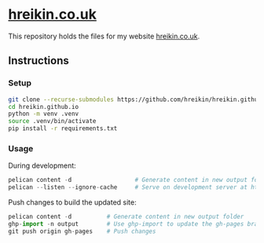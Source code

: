 # [hreikin.co.uk](https://hreikin.co.uk)

This repository holds the files for my website [hreikin.co.uk](https://hreikin.co.uk).

## Instructions

### Setup

```sh
git clone --recurse-submodules https://github.com/hreikin/hreikin.github.io.git     # Clone repository
cd hreikin.github.io                                                                # Change in to the new repository
python -m venv .venv                                                                # Create venv
source .venv/bin/activate                                                           # Source venv
pip install -r requirements.txt                                                     # Install development requirements
```

### Usage

During development:

```python
pelican content -d                  # Generate content in new output folder
pelican --listen --ignore-cache     # Serve on development server at http://127.0.0.1:8000
```

Push changes to build the updated site:

```python
pelican content -d          # Generate content in new output folder
ghp-import -n output        # Use ghp-import to update the gh-pages branch
git push origin gh-pages    # Push changes
```